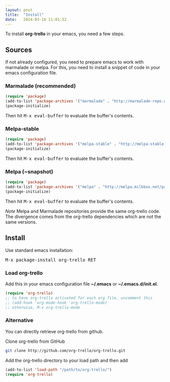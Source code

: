 ```yaml
---
layout: post
title:  "Install"
date:   2014-03-16 11:01:52
---
```


To install **org-trello** in your emacs, you need a few steps.

## Sources

If not already configured, you need to prepare emacs to work with marmalade or melpa.
For this, you need to install a snippet of code in your emacs configuration file.

### Marmalade (recommended)

``` lisp
(require 'package)
(add-to-list 'package-archives '("marmalade" . "http://marmalade-repo.org/packages"))
(package-initialize)
```

Then hit <kbd>M-x eval-buffer</kbd> to evaluate the buffer's contents.

### Melpa-stable

``` lisp
(require 'package)
(add-to-list 'package-archives '("melpa-stable" . "http://melpa-stable.milkbox.net/packages/"))
(package-initialize)
```

Then hit <kbd>M-x eval-buffer</kbd> to evaluate the buffer's contents.

### Melpa (~snapshot)

``` lisp
(require 'package)
(add-to-list 'package-archives '("melpa" . "http://melpa.milkbox.net/packages"))
(package-initialize)
```

Then hit <kbd>M-x eval-buffer</kbd> to evaluate the buffer's contents.

*Note*
Melpa and Marmalade repositories provide the same org-trello code.
The divergence comes from the org-trello dependencies which are not the same versions.

## Install

Use standard emacs installation:

<kbd>M-x package-install org-trello RET

### Load org-trello

Add this in your emacs configuration file **~/.emacs** or **~/.emacs.d/init.el**.

``` lisp
(require 'org-trello)
;; to have org-trello activated for each org file, uncomment this
;; (add-hook 'org-mode-hook 'org-trello-mode)
;; otherwise, M-x org-trello-mode
```

### Alternative

You can directly retrieve org-trello from github.

Clone org-trello from GitHub

```sh
git clone http://github.com/org-trello/org-trello.git
```

Add the org-trello directory to your load path and then add

``` lisp
(add-to-list 'load-path "/path/to/org-trello/")
(require 'org-trello)
```
